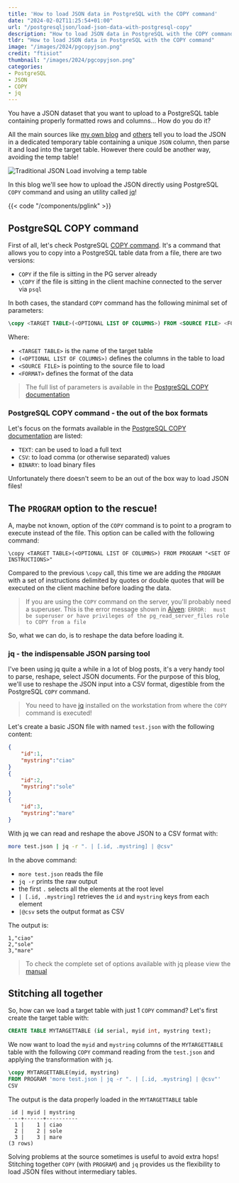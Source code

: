 ```yaml
---
title: 'How to load JSON data in PostgreSQL with the COPY command'
date: "2024-02-02T11:25:54+01:00"
url: "/postgresqljson/load-json-data-with-postgresql-copy"
description: "How to load JSON data in PostgreSQL with the COPY command"
tldr: "How to load JSON data in PostgreSQL with the COPY command"
image: "/images/2024/pgcopyjson.png"
credit: "ftisiot"
thumbnail: "/images/2024/pgcopyjson.png"
categories:
- PostgreSQL
- JSON
- COPY
- jq
---
```


You have a JSON dataset that you want to upload to a PostgreSQL table containing properly formatted rows and columns... How do you do it? 

All the main sources like [my own blog](/postgresqljson/how-to-load-json-postgresql) and [others](https://konbert.com/blog/import-json-into-postgres-using-copy) tell you to load the JSON in a dedicated temporary table containing a unique `JSON` column, then parse it and load into the target table. However there could be another way, avoiding the temp table!

<!--more-->

![Traditional JSON Load involving a temp table](/images/2024/traditional-json-load.png)

In this blog we'll see how to upload the JSON directly using PostgreSQL `COPY` command and using an utility called [jq](https://jqlang.github.io/jq/)!

{{< code "/components/pglink" >}}

## PostgreSQL COPY command

First of all, let's check PostgreSQL [COPY command](https://www.postgresql.org/docs/current/sql-copy.html). It's a command that allows you to copy into a PostgreSQL table data from a file, there are two versions:

* `COPY` if the file is sitting in the PG server already
* `\COPY` if the file is sitting in the client machine connected to the server via `psql`

In both cases, the standard `COPY` command has the following minimal set of parameters:

```sql
\copy <TARGET TABLE>(<OPTIONAL LIST OF COLUMNS>) FROM <SOURCE FILE> <FORMAT>
```

Where:

* `<TARGET TABLE>` is the name of the target table
* `(<OPTIONAL LIST OF COLUMNS>)` defines the columns in the table to load
* `<SOURCE FILE>` is pointing to the source file to load
* `<FORMAT>` defines the format of the data

> The full list of parameters is available in the [PostgreSQL COPY documentation](https://www.postgresql.org/docs/current/sql-copy.html)

### PostgreSQL COPY command - the out of the box formats

Let's focus on the formats available in the [PostgreSQL COPY documentation](https://www.postgresql.org/docs/current/sql-copy.html) are listed:

* `TEXT`: can be used to load a full text
* `CSV`: to load comma (or otherwise separated) values
* `BINARY`: to load binary files

Unfortunately there doesn't seem to be an out of the box way to load JSON files!

## The `PROGRAM` option to the rescue!

A, maybe not known, option of the `COPY` command is to point to a program to execute instead of the file. This option can be called with the following command:

```
\copy <TARGET TABLE>(<OPTIONAL LIST OF COLUMNS>) FROM PROGRAM "<SET OF INSTRUCTIONS>" 
```

Compared to the previous `\copy` call, this time we are adding the `PROGRAM` with a set of instructions delimited by quotes or double quotes that will be executed on the client machine before loading the data.

> If you are using the `COPY` command on the server, you'll probably need a superuser. This is the error message shown in [Aiven](https://go.aiven.io/francesco-signup): `ERROR:  must be superuser or have privileges of the pg_read_server_files role to COPY from a file`

So, what we can do, is to reshape the data before loading it.

### jq - the indispensable JSON parsing tool

I've been using jq quite a while in a lot of blog posts, it's a very handy tool to parse, reshape, select JSON documents. For the purpose of this blog, we'll use to reshape the JSON input into a CSV format, digestible from the PostgreSQL `COPY` command. 

> You need to have [jq](https://jqlang.github.io/jq/) installed on the workstation from where the `COPY` command is executed!

Let's create a basic JSON file with named `test.json` with the following content:

```json
{
    "id":1,
    "mystring":"ciao"
}
{
    "id":2,
    "mystring":"sole"
}
{
    "id":3,
    "mystring":"mare"
}
```

With jq we can read and reshape the above JSON to a CSV format with:

```bash
more test.json | jq -r ". | [.id, .mystring] | @csv"
```

In the above command:

* `more test.json` reads the file
* `jq -r` prints the raw output
* the first `.` selects all the elements at the root level
* `| [.id, .mystring]` retrieves the `id` and `mystring` keys from each element
* `|@csv` sets the output format as CSV

The output is:

```CSV
1,"ciao"
2,"sole"
3,"mare"
```

> To check the complete set of options available with jq please view the [manual](https://jqlang.github.io/jq/manual/)


## Stitching all together

So, how can we load a target table with just 1 `COPY` command? Let's first create the target table with:

```sql
CREATE TABLE MYTARGETTABLE (id serial, myid int, mystring text);
```

We now want to load the `myid` and `mystring` columns of the `MYTARGETTABLE` table with the following `COPY` command reading from the `test.json` and applying the transformation with `jq`.


```sql
\copy MYTARGETTABLE(myid, mystring) 
FROM PROGRAM 'more test.json | jq -r ". | [.id, .mystring] | @csv"'  
CSV
```

The output is the data properly loaded in the `MYTARGETTABLE` table

```
 id | myid | mystring
----+------+----------
  1 |    1 | ciao
  2 |    2 | sole
  3 |    3 | mare
(3 rows)
```

Solving problems at the source sometimes is useful to avoid extra hops! Stitching together `COPY` (with `PROGRAM`) and `jq` provides us the flexibility to load JSON files without intermediary tables.